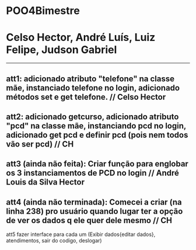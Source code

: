 # POO4Bimestre
# Celso Hector, André Luís, Luiz Felipe, Judson Gabriel
--------------------------------------------------
att1: adicionado atributo "telefone" na classe mãe, instanciado telefone no login, adicionado métodos set e get telefone. // Celso Hector
--------------------------------------------------
att2: adicionado getcurso, adicionado atributo "pcd" na classe mãe, instanciando pcd no login, adicionado get pcd e definir pcd (pois nem todos vão ser pcd) // CH 
--------------------------------------------------
att3 (ainda não feita): Criar função para englobar os 3 instanciamentos de PCD no login // André Louis da Silva Hector
--------------------------------------------------
att4 (ainda não terminada): Comecei a criar (na linha 238) pro usuário quando lugar ter a opção de ver os dados q ele quer dele mesmo // CH
--------------------------------------------------
att5 fazer interface para cada um (Exibir dados{editar dados}, atendimentos, sair do codigo, deslogar)
